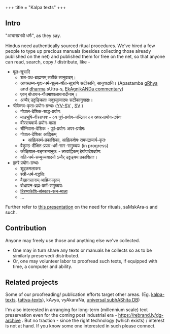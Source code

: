 +++
title = "Kalpa texts"
+++

## Intro
"आचारप्रभवो धर्मः", as they say.

Hindus need authentically sourced ritual procedures. We've hired a few people to type up precious manuals (besides collecting those already published on the net) and published them for free on the net, so that anyone can read, search, copy / distribute, like - 

- मूल-सूत्रादि
  - शत-पथ-ब्राह्मणम् सटीकं सानुवादम्। 
  - आपस्तम्ब-गृह्य-धर्म-शुल्ब-श्रौत-सूत्राणि सटीकानि, सानुवादानि। (Apastamba [gRhya](https://vishvAsa.github.io/vedAH_yajuH/taittirIyam/sUtram/ApastambaH/gRhyam/) and [dharma](https://vishvAsa.github.io/vedAH_yajuH/taittirIyam/sUtram/ApastambaH/dharma-sUtram/) sUtra-s, [EkAgnikANDa commentary](https://vishvasa.github.io/vedAH_yajuH/taittirIyam/sUtram/ApastambaH/gRhyam/ekAgnikANDam/sarva-prastutiH/))
  - एवम् बोधायन-गौतमाश्वलायनादीनाम्। 
  - अन्यैर् उट्टङ्किताः मनुस्मृत्यादयः सटीकानुवादाः। 
- श्रीवैष्णव-कृताः प्रयोग-ग्रन्थाः ([YV-SV](https://vishvasa.github.io/vedAH_yajuH/taittirIyam/sUtram/ApastambaH/gRhyam/paddhatiH/shrIvaiShNavaH/) , [SV](https://vishvasa.github.io/AgamaH_vaiShNavaH/rAmAnuja-sampradAyaH/kriyA) )
  - गोपाल-देशिक-श्राद्ध-प्रयोगः
  - माडभूषि-वीरराघवः - ०१ पूर्व-प्रयोग-चन्द्रिका ०२ अपर-प्रयोग-दर्पणः
  - वीरराघवार्य-प्रयोग-माला
  - श्रीनिवास-देशिकः - पूर्व-प्रयोगः अपर-प्रयोगः
  - गोपाल-देशिकः आह्निकम्
    - आह्निकार्थ-प्रकाशिका, आह्निकशेषः रामभद्राचार्य-कृतः
  - वैकुण्ठ-दीक्षित-प्रपन्न-धर्म-सार-समुच्चयः (in progress)
  - कोऴियाल-रङ्गरामानुजः - लघ्वाह्निकम् हेयोपादेयदर्पणः
  - यति-धर्म-सम्मुच्चयादयो ऽन्यैर् उट्टङ्क्य प्रकाशिताः।
- इतरे प्रयोग-ग्रन्थाः
  - शूद्रकमलाकरः
  - स्त्री-धर्म-पद्धतिः
  - वैखानसानाम् आह्निकामृतम्
  - बोधायन-ब्रह्म-कर्म-समुच्चयः
  - [हिरण्यकेशि-संस्कार-रत्न-माला](https://vishvAsa.github.io/vedAH_yajuH/taittirIyam/sUtram/hiraNyakeshI/paddhatiH/saMskAraratnamAlA/) 
  - …
  

Further refer to [this presentation](/kalpAntaram/dharmaH/vishvAsaH/kriyA-nishchayaH/meta-ritual/presentations/saMskAraH_kalpashcha) on the need for rituals, saMskAra-s and such. 

## Contribution
Anyone may freely use those and anything else we've collected. 

- One may in turn share any texts or manuals he collects so as to be similarly preserved/ distributed. 
- Or, one may volunteer labor to proofread such texts, if equipped with time, a computer and ability.

## Related projects
Some of our proofreading/ publication efforts target other areas. (Eg. [kalpa-texts](/groups/dyuganga/projects/text/proofreading/kalpa-texts/), [tattva-texts](/groups/dyuganga/projects/text/proofreading/tattva-texts/)), kAvya, vyAkaraNa, [universal subhAShita DB](https://subhashita.github.io/saMskRtam/padyam/random/))

I'm also interested in arranging for long-term (millennium scale) text preservation even for the coming post industrial era - https://rebrand.ly/dg-archive . But no traction - since the right technology (which exists) / interest is not at hand. If you know some one interested in such please connect.



